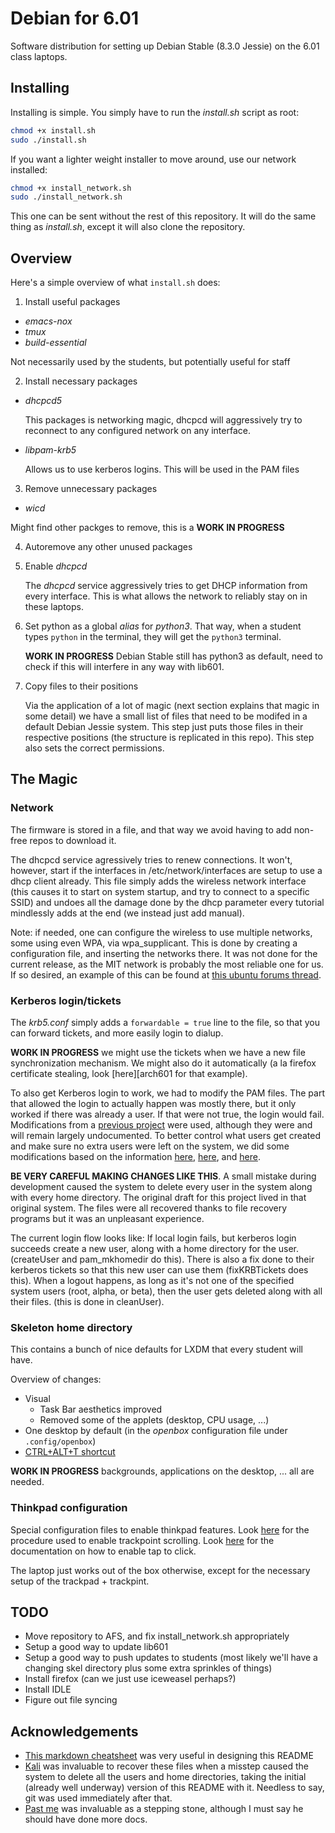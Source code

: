 Debian for 6.01
===============

Software distribution for setting up Debian Stable (8.3.0 Jessie) on the 6.01 class laptops.

Installing
----------

Installing is simple. You simply have to run the *install.sh* script as root:

```bash
chmod +x install.sh
sudo ./install.sh
```

If you want a lighter weight installer to move around, use our network installed:

```bash
chmod +x install_network.sh
sudo ./install_network.sh
```

This one can be sent without the rest of this repository. It will do the same thing as *install.sh*,
except it will also clone the repository.

Overview
--------

Here's a simple overview of what `install.sh` does:

1. Install useful packages
  * *emacs-nox*
  * *tmux*
  * *build-essential*

   Not necessarily used by the students, but potentially useful for staff

2. Install necessary packages
  * *dhcpcd5*

     This packages is networking magic, dhcpcd will
     aggressively try to reconnect to any configured network on any interface.

  * *libpam-krb5*

     Allows us to use kerberos logins. This will be used in the PAM files

3. Remove unnecessary packages
  * *wicd*

   Might find other packges to remove, this is a **WORK IN PROGRESS**

4. Autoremove any other unused packages
5. Enable *dhcpcd*

   The *dhcpcd* service aggressively tries to get DHCP information from every interface. This is what allows the network to reliably stay on in these laptops.

6. Set python as a global *alias* for *python3*. That way, when a student types `python` in the terminal, they will get the `python3` terminal.

   **WORK IN PROGRESS** Debian Stable still has python3 as default, need to check if this will interfere in any way with lib601.

7. Copy files to their positions

   Via the application of a lot of magic (next section explains that magic in some detail) we have a small list of files that need to be modifed
   in a default Debian Jessie system. This step just puts those files in their respective positions (the structure is replicated in this repo).
   This step also sets the correct permissions.


The Magic
---------

### Network

The firmware is stored in a file, and that way we avoid having to add non-free repos to download it.

The dhcpcd service agressively tries to renew connections. It won't, however, start if the interfaces in /etc/network/interfaces are setup to
use a dhcp client already. This file simply adds the wireless network interface (this causes it to start on system startup, and try to connect
to a specific SSID) and undoes all the damage done by the dhcp parameter every tutorial mindlessly adds at the end (we instead just add manual).

Note: if needed, one can configure the wireless to use multiple networks, some using even WPA, via wpa_supplicant. This is done by creating a
configuration file, and inserting the networks there. It was not done for the current release, as the MIT network is probably the most reliable
one for us. If so desired, an example of this can be found at [this ubuntu forums thread][wireless].

### Kerberos login/tickets

The *krb5.conf* simply adds a `forwardable = true` line to the file, so that you can forward tickets, and more easily login to dialup.

**WORK IN PROGRESS** we might use the tickets when we have a new file synchronization mechanism. We might also do it automatically (a la firefox
certificate stealing, look [here][arch601 for that example).

To also get Kerberos login to work, we had to modify the PAM files. The part that allowed the login to actually happen was mostly there, but it only worked if there was already a user. If that were not true, the login would fail. Modifications from a [previous project][arch601] were used, although they were and will remain largely undocumented. To better control what users get created and make sure no extra users were left on the system, we did some modifications based on the information [here][pam_unsuccessful_login], [here][pam_guide], and [here][pam_exec_man].

**BE VERY CAREFUL MAKING CHANGES LIKE THIS**. A small mistake during development caused the system to delete every user in the system along with every home directory. The original draft for this project lived in that original system. The files were all recovered thanks to file recovery programs but it was an unpleasant experience.

The current login flow looks like:
If local login fails, but kerberos login succeeds create a new user, along with a home directory for the user. (createUser and pam_mkhomedir do this). There is also a fix done to their kerberos tickets so that this new user can use them (fixKRBTickets does this).
When a logout happens, as long as it's not one of the specified system users (root, alpha, or beta), then the user gets deleted along with all their files. (this is done in cleanUser).

### Skeleton home directory

This contains a bunch of nice defaults for LXDM that every student will have.

Overview of changes:
* Visual
  * Task Bar aesthetics improved
  * Removed some of the applets (desktop, CPU usage, ...)
* One desktop by default (in the *openbox* configuration file under `.config/openbox`)
* [CTRL+ALT+T shortcut][keybind]

**WORK IN PROGRESS** backgrounds, applications on the desktop, ... all are needed.

### Thinkpad configuration

Special configuration files to enable thinkpad features. Look [here][debiantrack] for the procedure used to enable trackpoint scrolling.
Look [here][debiantap] for the documentation on how to enable tap to click.

The laptop just works out of the box otherwise, except for the necessary setup of the trackpad + trackpint.

TODO
----

* Move repository to AFS, and fix install_network.sh appropriately
* Setup a good way to update lib601
* Setup a good way to push updates to students (most likely we'll have a changing skel directory plus some extra sprinkles of things)
* Install firefox (can we just use iceweasel perhaps?)
* Install IDLE
* Figure out file syncing

Acknowledgements
----------------

* [This markdown cheatsheet][md_guide] was very useful in designing this README
* [Kali][kali] was invaluable to recover these files when a misstep caused the system to delete all the users and home directories, taking the initial (already well underway) version of this README with it. Needless to say, git was used immediately after that.
* [Past me][arch601] was invaluable as a stepping stone, although I must say he should have done more docs.

[wireless]: http://ubuntuforums.org/showthread.php?t=1238387 "[SOLVED] Using /etc/network/interfaces to Connect with Two Different Networks"
[pam_unsuccessful_login]: http://unix.stackexchange.com/questions/87225/pam-action-on-unsuccessful-login "pam: action on (unsuccessful) login"
[pam_guide]: http://aplawrence.com/Basics/understandingpam.html "Understanding PAM Authentication and Security"
[pam_exec_man]: http://linux.die.net/man/8/pam_exec "pam_exec(8) - Linux Man Page"
[md_guide]: https://github.com/adam-p/markdown-here/wiki/Markdown-Cheatsheet "Markdown Cheatsheet"
[kali]: https://www.kali.org/ "Kali Linux"
[arch601]: https://github.com/Cynary/distro6.01/ "6.01 Arch Distribution"
[debiantrack]: https://wiki.debian.org/InstallingDebianOn/Thinkpad/Trackpoint "InstallingDebianOn/Thinkpad/Trackpoint"
[debiantap]: https://wiki.debian.org/SynapticsTouchpad#System-wide_configuration "SynapticsTouchpad"
[keybind]: http://askubuntu.com/questions/370304/xf86-keybinds-in-openbox "keyboard - XF86 keybinds in Openbox"
